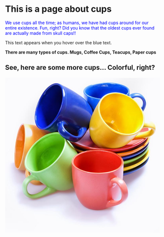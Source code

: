 
<html lang="en">
<head>
  <meta charset="UTF-8">
  <meta name="viewport" content="width=device-width, initial-scale=1.0">
  <title>Beginner HTML Page</title>
  <link rel="stylesheet" href="https://use.typekit.net/txt4pqn.css"> 
  <style>
    .canvas {
      background-color: rgb(0, 0, 255);
    }
    .text-blue {
      color: blue;
    }
    #paragraph {
      font-weight: bold;
    }
    /* Hover
    .hover-text {
      display: none;
    }
    .text-blue:hover + .hover-text {
      display: inline;
    }
    body {
      font-family: rinse, sans-serif;
      font-style: normal;
      font-weight: 400;
    }
  </style>
</head>
<body>

  <h1>This is a page about cups</h1>

  <p class="text-blue">We use cups all the time; as humans, we have had cups around for our entire existence. Fun, right? Did you know that the oldest cups ever found are actually made from skull caps!!</p>
  <p class="hover-text">This text appears when you hover over the blue text.</p>

  <p id="paragraph">There are many types of cups. Mugs, Coffee Cups, Teacups, Paper cups</p>

  <h2>
    <p>
      See, here are some more cups... Colorful, right?
    </p>
  </h2>

  <img src="preview16.jpg" alt="Placeholder Image" class="photo">

</body>
</html>
